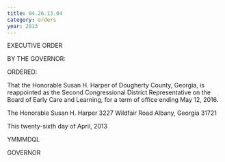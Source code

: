 ```yaml
---
title: 04.26.13.04
category: orders
year: 2013
---
```

 

EXECUTIVE ORDER

BY THE GOVERNOR:

ORDERED:

That the Honorable Susan H. Harper of Dougherty County,
Georgia, is reappointed as the Second Congressional District
Representative on the Board of Early Care and Learning, for a term
of office ending May 12, 2016.

The Honorable Susan H. Harper
3227 Wildfair Road
Albany, Georgia 31721

This twenty-sixth day of April, 2013

YMMMDQL

GOVERNOR

